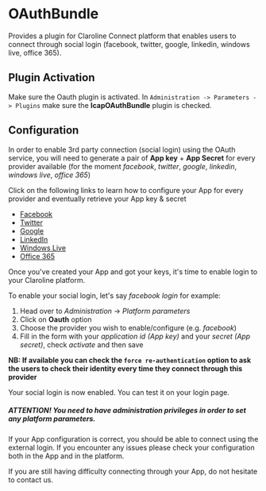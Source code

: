 OAuthBundle
============

Provides a plugin for Claroline Connect platform that enables users to connect through social login (facebook, twitter, google, linkedin, windows live, office 365).

Plugin Activation
-------------------

Make sure the Oauth plugin is activated. 
In `Administration -> Parameters -> Plugins` make sure the **IcapOAuthBundle** plugin is checked.

Configuration
--------------

In order to enable 3rd party connection (social login) using the OAuth service, you will need to generate a pair of **App key** + **App Secret** for every provider available (for the moment _facebook_, _twitter_, _google_, _linkedin_, _windows live_, _office 365_)

Click on the following links to learn how to configure your App for every provider and eventually retrieve your App key & secret

- [Facebook](./)
- [Twitter](./)
- [Google](./)
- [LinkedIn](./)
- [Windows Live](./)
- [Office 365](./)

Once you've created your App and got your keys, it's time to enable login to your Claroline platform.

To enable your social login, let's say _facebook login_ for example:

1. Head over to _Administration_ -> _Platform parameters_
2. Click on **Oauth** option
3. Choose the provider you wish to enable/configure (e.g. _facebook_)
4. Fill in the form with your _application id (App key)_ and your _secret (App secret)_, check _activate_ and then save

**NB: If available you can check the `force re-authentication` option to ask the users to check their identity every time they connect through this provider**  

Your social login is now enabled. You can test it on your login page.

##### ATTENTION! You need to have administration privileges in order to set any platform parameters.

If your App configuration is correct, you should be able to connect using the external login. If you encounter any issues please check your configuration both in the App and in the platform.

If you are still having difficulty connecting through your App, do not hesitate to contact us.
